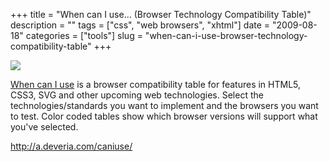 +++
title = "When can I use... (Browser Technology Compatibility Table)"
description = ""
tags = ["css", "web browsers", "xhtml"]
date = "2009-08-18"
categories = ["tools"]
slug = "when-can-i-use-browser-technology-compatibility-table"
+++


<div class="tool-screenshot mb1"><a href="http://a.deveria.com/caniuse/"><img id="bluga-thumbnail-2803" class="bluga-thumbnail custom" src="http://media.konigi.com/bluga/
wt52311a5dcc9f8_custom.jpg"/></a></div><p><a href="http://a.deveria.com/caniuse/">When can I use</a> is a browser compatibility table for features in HTML5, CSS3, SVG and other upcoming web technologies. Select the technologies/standards you want to implement and the browsers you want to test. Color coded tables show which browser versions will support what you've selected.</p>
  
<p><a href="http://a.deveria.com/caniuse/">http://a.deveria.com/caniuse/</a></p>
      
